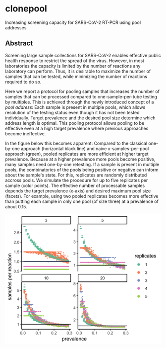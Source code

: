 # clonepool 

Increasing screening capacity for SARS-CoV-2 RT-PCR using pool addresses

## Abstract

Screening large sample collections for SARS-CoV-2 enables effective public health response to restrict the spread of the virus. However, in most laboratories the capacity is limited by the number of reactions any laboratory can perform. Thus, it is desirable to maximize the number of samples that can be tested, while minimizing the number of reactions required to do so. 

Here we report a protocol for pooling samples that increases the number of samples that can be processed compared to one-sample-per-tube testing by multiples. This is achieved through the newly introduced concept of a _pool address_: Each sample is present in multiple pools, which allows resolution of the testing status even though it has not been tested individually. Target prevalence and the desired pool size determine which address length is optimal. This pooling protocol allows pooling to be effective even at a high target prevalence where previous approaches become ineffective.

In the figure below this becomes apparent: Compared to the classical one-by-one approach (horizontal black line) and naive x-samples-per-pool approach (green), pooled replicates are more efficient at higher target prevalence. Because at a higher prevalence more pools become positive, many samples need one-by-one retesting. If a sample is present in multiple pools, the combinatorics of the pools being positive or negative can inform about the sample's state. For this, replicates are randomly distributed accross pools. We simulate the procedure for up to five replicates per sample (color points). The effective number of processable samples depends the target prevalence (x-axis) and desired maximum pool size (facets). For example, using two pooled replicates becomes more effective than putting each sample in only one pool (of size three) at a prevalence of about 0.15.

![](sim.png)
